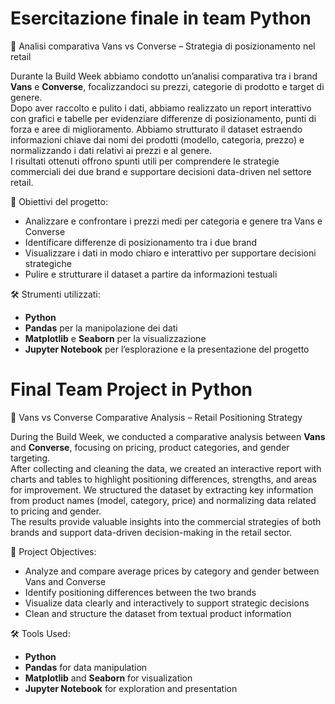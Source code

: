# Esercitazione finale in team Python

👟 Analisi comparativa Vans vs Converse – Strategia di posizionamento nel retail

Durante la Build Week abbiamo condotto un’analisi comparativa tra i brand **Vans** e **Converse**, focalizzandoci su prezzi, categorie di prodotto e target di genere.  
Dopo aver raccolto e pulito i dati, abbiamo realizzato un report interattivo con grafici e tabelle per evidenziare differenze di posizionamento, punti di forza e aree di miglioramento.
Abbiamo strutturato il dataset estraendo informazioni chiave dai nomi dei prodotti (modello, categoria, prezzo) e normalizzando i dati relativi ai prezzi e al genere.  
I risultati ottenuti offrono spunti utili per comprendere le strategie commerciali dei due brand e supportare decisioni data-driven nel settore retail.

📌 Obiettivi del progetto:

- Analizzare e confrontare i prezzi medi per categoria e genere tra Vans e Converse  
- Identificare differenze di posizionamento tra i due brand  
- Visualizzare i dati in modo chiaro e interattivo per supportare decisioni strategiche  
- Pulire e strutturare il dataset a partire da informazioni testuali  

🛠 Strumenti utilizzati:

- **Python**  
- **Pandas** per la manipolazione dei dati  
- **Matplotlib** e **Seaborn** per la visualizzazione  
- **Jupyter Notebook** per l’esplorazione e la presentazione del progetto  




# Final Team Project in Python

👟 Vans vs Converse Comparative Analysis – Retail Positioning Strategy

During the Build Week, we conducted a comparative analysis between **Vans** and **Converse**, focusing on pricing, product categories, and gender targeting.  
After collecting and cleaning the data, we created an interactive report with charts and tables to highlight positioning differences, strengths, and areas for improvement.
We structured the dataset by extracting key information from product names (model, category, price) and normalizing data related to pricing and gender.  
The results provide valuable insights into the commercial strategies of both brands and support data-driven decision-making in the retail sector.

📌 Project Objectives:

- Analyze and compare average prices by category and gender between Vans and Converse  
- Identify positioning differences between the two brands  
- Visualize data clearly and interactively to support strategic decisions  
- Clean and structure the dataset from textual product information  

🛠 Tools Used:

- **Python**  
- **Pandas** for data manipulation  
- **Matplotlib** and **Seaborn** for visualization  
- **Jupyter Notebook** for exploration and presentation  
